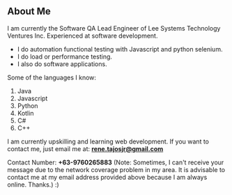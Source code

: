 ## About Me
I am currently the Software QA Lead Engineer of Lee Systems Technology Ventures Inc.
Experienced at software development.

- I do automation functional testing with Javascript and python selenium.
- I do load or performance testing.
- I also do software applications.

Some of the languages I know:
1. Java
2. Javascript
3. Python
4. Kotlin
5. C#
6. C++

I am currently upskilling and learning web development.
If you want to contact me, just email me at: **rene.tajosjr@gmail.com**

Contact Number: **+63-9760265883** (Note: Sometimes, I can't receive your message due to the network coverage problem in my area. It is advisable to contact me at my email address provided above because I am always online. Thanks.) :)
